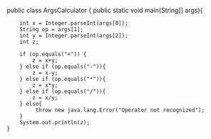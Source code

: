public class ArgsCalculator {
    public static void main(String[] args){
 
        int x = Integer.parseInt(args[0]);
        String op = args[1];
        int y = Integer.parseInt(args[2]);
        int z;
        
        if (op.equals("+")) {
            z = x+y;
        } else if (op.equals("-")){
            z = x-y;
        } else if (op.equals("*")){
            z = x*y;
        } else if (op.equals("/")){
            z = x/y;
        } else{
             throw new java.lang.Error("Operator not recognized");
        }
        System.out.println(z);
    }
